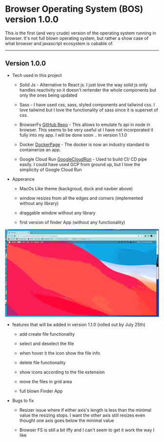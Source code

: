 # Browser Operating System (BOS) version 1.0.0

This is the first (and very crude) version of the operating system running in browser. It's not full blown operating system, but rather a show case of what browser and javascript ecosystem is cabable of.

---

## Version 1.0.0

- Tech used in this project

  - Solid Js - Alternative to React js. I just love the way solid js only handles reactivity so it doesn't rertender the whole components but only the ones being updated

  - Sass - I have used css, sass, styled components and tailwind css. I love tailwind but I love the functionality of sass since it is superset of css.

  - BrowserFs [GitHub Repo](https://github.com/jvilk/BrowserFS) - This allows to emulate fs api in node in browser. This seems to be very useful ut I have not incorporated it fully into my app. I will be done soon .. in version 1.1.0

  - Docker [DockerPage](https://www.docker.com/) - The docker is now an industry standard to containerize an app.

  - Google Cloud Run [GoogleCloudRun](https://cloud.google.com/run/?utm_source=google&utm_medium=cpc&utm_campaign=japac-AU-all-en-dr-bkws-all-pkws-trial-e-dr-1009882&utm_content=text-ad-none-none-DEV_c-CRE_602771386312-ADGP_Hybrid%20%7C%20BKWS%20-%20EXA%20%7C%20Txt%20~%20Compute%20~%20Cloud%20Run_cloud%20run-general%20-%20Products-44225-KWID_43700071610100400-kwd-678836618089&userloc_1030705-network_g&utm_term=KW_google%20cloud%20run&gclid=Cj0KCQjw8amWBhCYARIsADqZJoVVuxT5lj5q3Y_SG_mtYwxMbgLusms9bR9y1VyTornm11jShsjESCwaAp6aEALw_wcB&gclsrc=aw.ds) - Used to build CI/ CD pipe easily. I could have used GCP from ground up, but I love the simplicity of Google Cloud Run

- Apperance

  - MacOs Like theme (backgroud, dock and navber above)

  - window resizes from all the edges and corners (implemented without any library)

  - draggable window without any library

  - first version of finder App (without any functionality)

 <img draggable={false} title="a title" alt="Alt text" src="./ReleaseNote/v1.0.0/capture.gif">

- features that will be added in version 1.1.0 (rolled out by July 25th)

  - add create file functionality

  - select and deselect the file

  - when hover it the icon show the file info

  - delete file functionality

  - show icons according to the file extension

  - move the files in grid area

  - full blown Finder App

- Bugs to fix

  - Resizer issue where if either axis's length is less than the minimal value the resizing stops. I want the other axis still resizes even thought one axis goes below the minimal value

  - Browser FS is still a bit iffy and I can't seem to get it work the way I like
